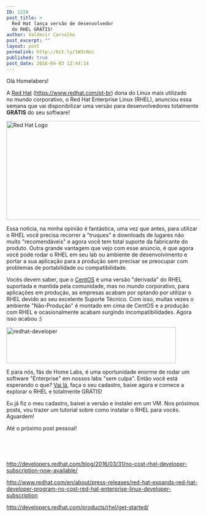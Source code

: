 ```yaml
---
ID: 1228
post_title: >
  Red Hat lança versão de desenvolvedor
  do RHEL GRÁTIS!
author: Valdecir Carvalho
post_excerpt: ""
layout: post
permalink: http://bit.ly/1W3cNzc
published: true
post_date: 2016-04-03 12:44:14
---
```

Olá Homelabers!

A <a href="https://pt.wikipedia.org/wiki/Red_Hat" target="_blank">Red Hat</a> (<a href="https://www.redhat.com/pt-br" target="_blank">https://www.redhat.com/pt-br</a>) dona do Linux mais utilizado no mundo corporativo, o Red Hat Enterprise Linux (RHEL), anunciou essa semana que vai disponibilizar uma versão para desenvolvedores totalmente<strong> GRÁTIS</strong> do seu software!

<img class="aligncenter wp-image-1230" src="http://homelaber.com.br/site/wp-content/uploads/2016/04/RedHat.svg_.png" alt="Red Hat Logo" width="800" height="258" /><!--more-->

Essa notícia, na minha opinião é fantástica, uma vez que antes, para utilizar o RHEL você precisa recorrer a "truques" e downloads de lugares não muito "recomendáveis" e agora você tem total suporte da fabricante do produto. Outra grande vantagem que vejo com esse anúncio, é que agora você pode rodar o RHEL em seu lab ou ambiente de desenvolvimento e portar a sua aplicação para a produção sem precisar se preocupar com problemas de portabilidade ou compatibilidade.

Vocês devem saber, que o <a href="https://pt.wikipedia.org/wiki/CentOS" target="_blank">CentOS</a> é uma versão "derivada" do RHEL suportada e mantida pela comunidade, mas no mundo corporativo, para aplicações em produção, as empresas acabam por optando por utilizar o RHEL devido ao seu excelente Suporte Técnico. Com isso, muitas vezes o ambiente "Não-Produção" é montado em cima de CentOS e a produção com RHEL e ocasionalmente acabam surgindo incompatibilidades. Agora isso acabou :)

<img class="aligncenter size-full wp-image-1229" src="http://homelaber.com.br/site/wp-content/uploads/2016/04/redhat-developer.png" alt="redhat-developer" width="442" height="94" />

E para nós, fãs de Home Labs, é uma oportunidade enorme de rodar um software "Enterprise" em nossos labs "sem culpa". Então você está esperando o que? <a href="http://developers.redhat.com/products/rhel/get-started/" target="_blank">Vai lá</a>, faça o seu cadastro, baixe agora e comece a explorar o RHEL e totalmente GRÁTIS!

Eu já fiz o meu cadastro, baixei a versão e instalei em um VM. Nos próximos posts, vou trazer um tutorial sobre como instalar o RHEL para vocês. Aguardem!

Até o próximo post pessoal!

&nbsp;

&nbsp;

http://developers.redhat.com/blog/2016/03/31/no-cost-rhel-developer-subscription-now-available/

http://www.redhat.com/en/about/press-releases/red-hat-expands-red-hat-developer-program-no-cost-red-hat-enterprise-linux-developer-subscription

http://developers.redhat.com/products/rhel/get-started/